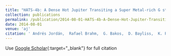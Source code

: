 ```yaml
---
title: "HATS-4b: A Dense Hot Jupiter Transiting a Super Metal-rich G star"
collection: publications
permalink: /publication/2014-08-01-HATS-4b-A-Dense-Hot-Jupiter-Transiting-a-Super-Metal-rich-G-star
date: 2014-08-01
venue: 'aj'
citation: ' Andrés Jordán,  Rafael Brahm,  G. Bakos,  D. Bayliss,  K. Penev,  J. Hartman,  G. Zhou,  L. Mancini,  M. Mohler-Fischer,  S. Ciceri,  B. Sato,  Z. Csubry,  M. Rabus,  V. Suc,  N. Espinoza,  W. Bhatti,  M. de Val-Borro,  L. Buchhave,  B. Csák,  T. Henning,  B. Schmidt,  T. Tan,  R. Noyes,  B. Béky,  R. Butler,  S. Shectman,  J. Crane,  I. Thompson,  A. Williams,  R. Martin,  C. Contreras,  J. Lázár,  I. Papp,  P. Sári, &quot;HATS-4b: A Dense Hot Jupiter Transiting a Super Metal-rich G star.&quot; aj, 2014.'
---
```

Use [Google Scholar](https://scholar.google.com/scholar?q=HATS+4b:+A+Dense+Hot+Jupiter+Transiting+a+Super+Metal+rich+G+star){:target="_blank"} for full citation
